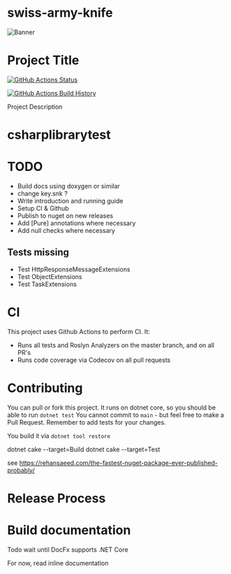 # swiss-army-knife
![Banner](Images/Banner.png)

# Project Title

[![GitHub Actions Status](https://github.com/SCADAMINDS/swiss-army-knife/workflows/Build/badge.svg?branch=main)](https://github.com/SCADAMINDS/swiss-army-knife/actions)

[![GitHub Actions Build History](https://buildstats.info/github/chart/SCADAMINDS/swiss-army-knife?branch=main&includeBuildsFromPullRequest=false)](https://github.com/SCADAMINDS/swiss-army-knife/actions)


Project Description

# csharplibrarytest

# TODO
- Build docs using doxygen or similar
- change key.snk ?
- Write introduction and running guide
- Setup CI & Github
- Publish to nuget on new releases
- Add [Pure] annotations where necessary
- Add null checks where necessary

## Tests missing
- Test HttpResponseMessageExtensions
- Test ObjectExtensions
- Test TaskExtensions


# CI
This project uses Github Actions to perform CI. It:
- Runs all tests and Roslyn Analyzers on the master branch, and on all PR's
- Runs code coverage via Codecov on all pull requests


# Contributing
You can pull or fork this project. It runs on dotnet core, so you should be able to run `dotnet test`
You cannot commit to `main` - but feel free to make a Pull Request.
Remember to add tests for your changes.

You build it via `dotnet tool restore`

dotnet cake --target=Build
dotnet cake --target=Test

see https://rehansaeed.com/the-fastest-nuget-package-ever-published-probably/

# Release Process


# Build documentation
Todo wait until DocFx supports .NET Core

For now, read inline documentation
